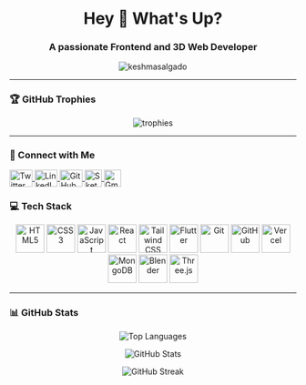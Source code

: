 <h1 align="center">Hey 👋 What's Up?</h1>

<h3 align="center">A passionate Frontend and 3D Web Developer</h3>
<p align="center">
  <img src="https://komarev.com/ghpvc/?username=keshmasalgado&label=Profile%20views&color=0e75b6&style=flat&t=1" alt="keshmasalgado" />
</p>

---

### 🏆 GitHub Trophies

<p align="center">
  <img src="https://github-profile-trophy.vercel.app/?username=keshmasalgado&theme=dracula&no-frame=true&margin-w=15" alt="trophies" />
</p>

---

### 🔗 Connect with Me



<p align="left">
  <a href="https://twitter.com/keshma_salgado" target="_blank">
    <img align="center" src="https://raw.githubusercontent.com/rahuldkjain/github-profile-readme-generator/master/src/images/icons/Social/twitter.svg" alt="Twitter" height="30" width="40" />
  </a>
  <a href="https://www.linkedin.com/in/keshma-salgado-6541932a8" target="_blank">
    <img align="center" src="https://cdn.jsdelivr.net/gh/devicons/devicon/icons/linkedin/linkedin-original.svg" alt="LinkedIn" height="30" width="40" />
  </a>
  <a href="https://github.com/keshmasalgado" target="_blank">
    <img align="center" src="https://skillicons.dev/icons?i=github" alt="GitHub" height="30" width="40" />
  </a>
  <a href="https://sketchfab.com/keshmasalgado11/models" target="_blank">
    <img align="center" src="https://static.sketchfab.com/img/press/logos/sketchfab-logo-white.svg" alt="Sketchfab" height="30" />
  </a>
  <a href="mailto:keshmasalgado11@gmail.com" target="_blank">
    <img align="center" src="https://skillicons.dev/icons?i=gmail" alt="Gmail" height="30" />
  </a>
</p>

### 💻 Tech Stack

<div align="center">
  <img src="https://cdn.jsdelivr.net/gh/devicons/devicon/icons/html5/html5-original.svg" height="50" alt="HTML5" />
  <img src="https://cdn.jsdelivr.net/gh/devicons/devicon/icons/css3/css3-original.svg" height="50" alt="CSS3" />
  <img src="https://cdn.jsdelivr.net/gh/devicons/devicon/icons/javascript/javascript-original.svg" height="50" alt="JavaScript" />
  <img src="https://cdn.jsdelivr.net/gh/devicons/devicon/icons/react/react-original.svg" height="50" alt="React" />
  <img src="https://www.vectorlogo.zone/logos/tailwindcss/tailwindcss-icon.svg" height="50" alt="Tailwind CSS" />
  <img src="https://cdn.jsdelivr.net/gh/devicons/devicon/icons/flutter/flutter-original.svg" height="50" alt="Flutter" />
  <img src="https://cdn.jsdelivr.net/gh/devicons/devicon/icons/git/git-original.svg" height="50" alt="Git" />
  <img src="https://skillicons.dev/icons?i=github" height="50" alt="GitHub" />
  <img src="https://skillicons.dev/icons?i=vercel" height="50" alt="Vercel" />
  <img src="https://cdn.jsdelivr.net/gh/devicons/devicon/icons/mongodb/mongodb-original.svg" height="50" alt="MongoDB" />
  <img src="https://cdn.jsdelivr.net/gh/devicons/devicon/icons/blender/blender-original.svg" height="50" alt="Blender" />
  <img src="https://skillicons.dev/icons?i=threejs" height="50" alt="Three.js" />
</div>

---

### 📊 GitHub Stats
<p align="center">
  <img src="https://github-readme-stats.vercel.app/api/top-langs?username=keshmasalgado&show_icons=true&locale=en&layout=compact&theme=radical" alt="Top Languages" />
</p>

<p align="center">
  <img src="https://github-readme-stats.vercel.app/api?username=keshmasalgado&show_icons=true&locale=en&theme=radical" alt="GitHub Stats" />
</p>

<p align="center">
  <img src="https://github-readme-streak-stats.herokuapp.com/?user=keshmasalgado&theme=radical" alt="GitHub Streak" />
</p>
